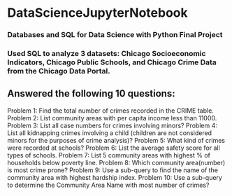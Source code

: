 # DataScienceJupyterNotebook

### Databases and SQL for Data Science with Python Final Project
### Used SQL to analyze 3 datasets: Chicago Socioeconomic Indicators, Chicago Public Schools, and Chicago Crime Data from the Chicago Data Portal.
## Answered the following 10 questions:
Problem 1: Find the total number of crimes recorded in the CRIME table.
Problem 2: List community areas with per capita income less than 11000.
Problem 3: List all case numbers for crimes involving minors?
Problem 4: List all kidnapping crimes involving a child (children are not considered minors for the purposes of crime analysis)?
Problem 5: What kind of crimes were recorded at schools?
Problem 6: List the average safety score for all types of schools.
Problem 7: List 5 community areas with highest % of households below poverty line.
Problem 8: Which community area(number) is most crime prone?
Problem 9: Use a sub-query to find the name of the community area with highest hardship index.
Problem 10: Use a sub-query to determine the Community Area Name with most number of crimes?
